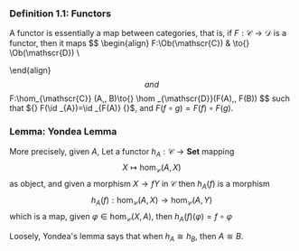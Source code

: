 ### Definition 1.1: Functors
A functor is essentially a map between categories, that is, if ${} F: \mathscr{C} \to{}\mathscr{D} {}$ is a functor, then it maps
$$
\begin{align}
 F:\Ob(\mathscr{C}) &  \to{} \Ob(\mathscr{D}) \\
  
 \end{align}
$$
and
$$
F:\hom_{\mathscr{C}} (A,\, B)\to{} \hom _{\mathscr{D}}(F(A),\, F(B))
$$
such that ${} F(\id _{A})=\id _{F(A)} {}$, and ${} F(f \circ  g)= F(f) \circ  F(g) {}$. 
### Lemma: Yondea Lemma
More precisely, given ${} A {}$, Let a functor ${} h_{A}:\mathscr{C} \to{} \mathbf{Set}  {}$ mapping 
$$
X\mapsto \hom _{\mathscr{C}}(A,\, X)
$$
as object, and given a morphism ${} X \to{f}Y {}$ in ${} \mathscr{C} {}$ then ${} h_{A}(f) {}$ is a morphism
$$
h_{A}(f):\hom _{\mathscr{C}}(A,\, X) \to{}\hom _{\mathscr{C}}(A,\, Y)
$$
which is a map, given ${} \varphi \in \hom _{\mathscr{C}}(X,\, A) {}$, then ${} h_{A}(f)(\varphi)=f \circ \varphi {}$

Loosely, Yondea's lemma says that when ${} h_{A} \cong  h_{B} {}$, then $A \cong B {}$. 